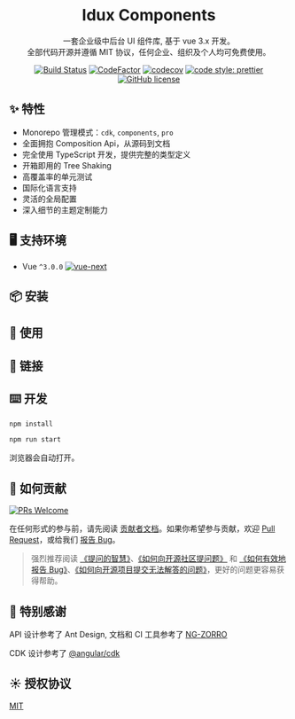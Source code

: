 <p align="center">
  <a href="">
    <img src="">
  </a>
</p>

<h1 align="center">
Idux Components
</h1>

<div align="center">
一套企业级中后台 UI 组件库, 基于 vue 3.x 开发。<br />
全部代码开源并遵循 MIT 协议，任何企业、组织及个人均可免费使用。

[![Build Status](https://dev.azure.com/iduxfeteam/IduxFE/_apis/build/status/IduxFE.components?branchName=azure-pipelines)](https://dev.azure.com/iduxfeteam/IduxFE/_build/latest?definitionId=1&branchName=azure-pipelines)
[![CodeFactor](https://www.codefactor.io/repository/github/iduxfe/components/badge)](https://www.codefactor.io/repository/github/iduxfe/components)
[![codecov](https://codecov.io/gh/IduxFE/components/branch/main/graph/badge.svg?token=PGAUXP06V3)](https://codecov.io/gh/IduxFE/components)
[![code style: prettier](https://img.shields.io/badge/code_style-prettier-ff69b4.svg)](https://github.com/prettier/prettier)
[![GitHub license](https://img.shields.io/github/license/mashape/apistatus.svg)](https://github.com/IduxFE/components/blob/main/LICENSE)
</div>

## ✨ 特性

- Monorepo 管理模式：`cdk`, `components`, `pro`
- 全面拥抱 Composition Api，从源码到文档
- 完全使用 TypeScript 开发，提供完整的类型定义
- 开箱即用的 Tree Shaking
- 高覆盖率的单元测试
- 国际化语言支持
- 灵活的全局配置
- 深入细节的主题定制能力

## 🖥 支持环境

- Vue `^3.0.0` [![vue-next](https://img.shields.io/npm/v/vue/next.svg)](https://www.npmjs.com/package/vue/v/next)

## 📦 安装

## 🔨 使用

## 🔗 链接

## ⌨️ 开发

```bash
npm install

npm run start
```

浏览器会自动打开。

## 🤝 如何贡献

[![PRs Welcome](https://img.shields.io/badge/PRs-welcome-brightgreen.svg?style=flat-square)](https://github.com/IduxFE/components/pulls)

在任何形式的参与前，请先阅读 [贡献者文档](https://github.com/IduxFE/components/blob/main/docs/contributing.zh.md)。如果你希望参与贡献，欢迎 [Pull Request](https://github.com/IduxFE/components/pulls)，或给我们 [报告 Bug](https://github.com/IduxFE/components/issues)。

> 强烈推荐阅读 [《提问的智慧》](https://github.com/ryanhanwu/How-To-Ask-Questions-The-Smart-Way)、[《如何向开源社区提问题》](https://github.com/seajs/seajs/issues/545) 和 [《如何有效地报告 Bug》](http://www.chiark.greenend.org.uk/%7Esgtatham/bugs-cn.html)、[《如何向开源项目提交无法解答的问题》](https://zhuanlan.zhihu.com/p/25795393)，更好的问题更容易获得帮助。

## 💖 特别感谢

API 设计参考了 Ant Design, 文档和 CI 工具参考了 [NG-ZORRO](https://github.com/NG-ZORRO)

CDK 设计参考了 [@angular/cdk](https://github.com/angular/components)

## ☀️ 授权协议

[MIT](https://github.com/IduxFE/components/blob/main/LICENSE)
